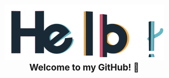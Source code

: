 <h1 align="center"> <img src="https://github.com/monstercube/monstercube/blob/main/hello.gif" alt="hello-gif"> <br>Welcome to my GitHub! 🤗</h1>

<!--
**monstercube/monstercube** is a ✨ _special_ ✨ repository because its `README.md` (this file) appears on your GitHub profile.

Here are some ideas to get you started:
### Hi there 👋
- 🔭 I’m currently working on ...
- 🌱 I’m currently learning ...
- 👯 I’m looking to collaborate on ...
- 🤔 I’m looking for help with ...
- 💬 Ask me about ...
- 📫 How to reach me: ...
- 😄 Pronouns: ...
- ⚡ Fun fact: ...
-->
